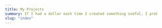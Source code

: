 ```yaml
---
title: My Projects
summary: If I had a dollar each time I created something useful, I probably wouldn't eat tomorow XD. But here is a collection of the best ones I think ;)
slug: "index"
---
```


